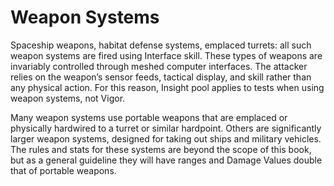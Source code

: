 # Weapon Systems

Spaceship weapons, habitat defense systems, emplaced turrets: all such weapon systems are fired using Interface skill. These types of weapons are invariably controlled through meshed computer interfaces. The attacker relies on the weapon’s sensor feeds, tactical display, and skill rather than any physical action. For this reason, Insight pool applies to tests when using weapon systems, not Vigor.

Many weapon systems use portable weapons that are emplaced or physically hardwired to a turret or similar hardpoint. Others are significantly larger weapon systems, designed for taking out ships and military vehicles. The rules and stats for these systems are beyond the scope of this book, but as a general guideline they will have ranges and Damage Values double that of portable weapons.
